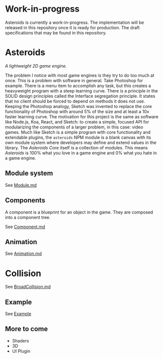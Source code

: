 # Work-in-progress
Asteroids is currently a work-in-progress. The implementation will be released in this repository
once it is ready for production. The draft specifications that may be found in this repository.

# Asteroids
_A lightweight 2D game engine._

The problem I notice with most game engines is they try to do too much at once. This is a
problem with software in general. Take Photoshop for example. There is a menu item to accomplish
any task, but this creates a heavyweight program with a steep learning curve. There is a
principle in the SOLID design principles called the Interface segregation principle. It states
that no client should be forced to depend on methods it does not use. Keeping the Photoshop
analogy, Sketch was invented to replace the core functionality of Photoshop with around 5% of the
size and at least a 10x faster learning curve. The motivation for this project is the same
as software like Node.js, Koa, React, and Sketch: to create a simple, focused API for
modularizing the components of a larger problem, in this case: video games. Much like Sketch is
a simple program with core functionality and extendable plugins, the `asteroids` NPM module is
a blank canvas with its own module system where developers may define and extend values in
the library. The _Asteroids Core_ itself is a collection of modules. This means _Asteroids_ is
100% what you love in a game engine and 0% what you hate in a game engine. 

<!-- TODO Working Gif -->

## Module system

See [Module.md](https://github.com/krabbypattified/asteroids/blob/master/Module.md)

## Components

A component is a blueprint for an object in the game. They are composed into a component tree.

See [Component.md](https://github.com/krabbypattified/asteroids/blob/master/Component.md)

## Animation

See [Animation.md](https://github.com/krabbypattified/asteroids/blob/master/Animation.md)

# Collision

See [BroadCollision.md](https://github.com/krabbypattified/asteroids/blob/master/BroadCollision.md)

## Example

See [Example](https://github.com/krabbypattified/asteroids/tree/master/Example)

## More to come

- Shaders
- 3D
- UI Plugin
